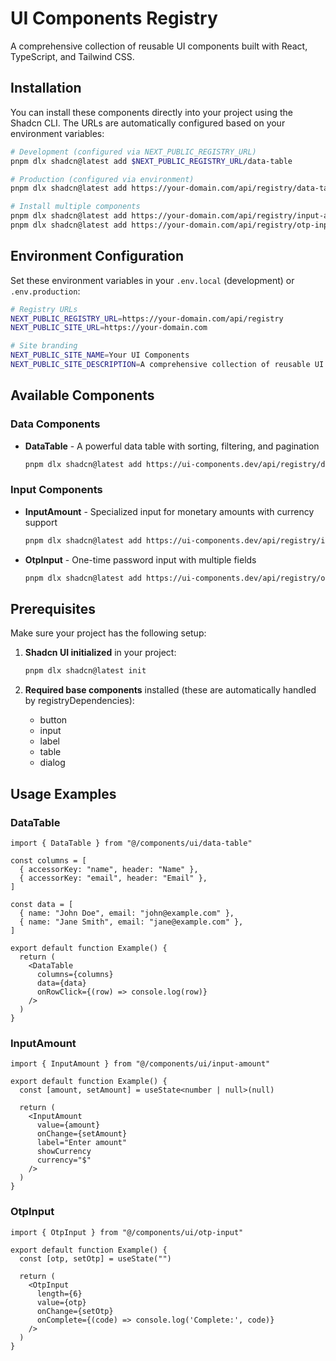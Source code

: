 # UI Components Registry

A comprehensive collection of reusable UI components built with React, TypeScript, and Tailwind CSS.

## Installation

You can install these components directly into your project using the Shadcn CLI. The URLs are automatically configured based on your environment variables:

```bash
# Development (configured via NEXT_PUBLIC_REGISTRY_URL)
pnpm dlx shadcn@latest add $NEXT_PUBLIC_REGISTRY_URL/data-table

# Production (configured via environment)
pnpm dlx shadcn@latest add https://your-domain.com/api/registry/data-table

# Install multiple components
pnpm dlx shadcn@latest add https://your-domain.com/api/registry/input-amount
pnpm dlx shadcn@latest add https://your-domain.com/api/registry/otp-input
```

## Environment Configuration

Set these environment variables in your `.env.local` (development) or `.env.production`:

```bash
# Registry URLs
NEXT_PUBLIC_REGISTRY_URL=https://your-domain.com/api/registry
NEXT_PUBLIC_SITE_URL=https://your-domain.com

# Site branding
NEXT_PUBLIC_SITE_NAME=Your UI Components
NEXT_PUBLIC_SITE_DESCRIPTION=A comprehensive collection of reusable UI components
```

## Available Components

### Data Components
- **DataTable** - A powerful data table with sorting, filtering, and pagination
  ```bash
  pnpm dlx shadcn@latest add https://ui-components.dev/api/registry/data-table
  ```

### Input Components
- **InputAmount** - Specialized input for monetary amounts with currency support
  ```bash
  pnpm dlx shadcn@latest add https://ui-components.dev/api/registry/input-amount
  ```

- **OtpInput** - One-time password input with multiple fields
  ```bash
  pnpm dlx shadcn@latest add https://ui-components.dev/api/registry/otp-input
  ```

## Prerequisites

Make sure your project has the following setup:

1. **Shadcn UI initialized** in your project:
   ```bash
   pnpm dlx shadcn@latest init
   ```

2. **Required base components** installed (these are automatically handled by registryDependencies):
   - button
   - input
   - label
   - table
   - dialog

## Usage Examples

### DataTable
```tsx
import { DataTable } from "@/components/ui/data-table"

const columns = [
  { accessorKey: "name", header: "Name" },
  { accessorKey: "email", header: "Email" },
]

const data = [
  { name: "John Doe", email: "john@example.com" },
  { name: "Jane Smith", email: "jane@example.com" },
]

export default function Example() {
  return (
    <DataTable
      columns={columns}
      data={data}
      onRowClick={(row) => console.log(row)}
    />
  )
}
```

### InputAmount
```tsx
import { InputAmount } from "@/components/ui/input-amount"

export default function Example() {
  const [amount, setAmount] = useState<number | null>(null)
  
  return (
    <InputAmount
      value={amount}
      onChange={setAmount}
      label="Enter amount"
      showCurrency
      currency="$"
    />
  )
}
```

### OtpInput
```tsx
import { OtpInput } from "@/components/ui/otp-input"

export default function Example() {
  const [otp, setOtp] = useState("")
  
  return (
    <OtpInput
      length={6}
      value={otp}
      onChange={setOtp}
      onComplete={(code) => console.log('Complete:', code)}
    />
  )
}
```